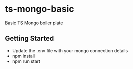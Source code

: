 # ts-mongo-basic
Basic TS Mongo boiler plate

## Getting Started
- Update the .env file with your mongo connection details
- npm install
- npm run start
